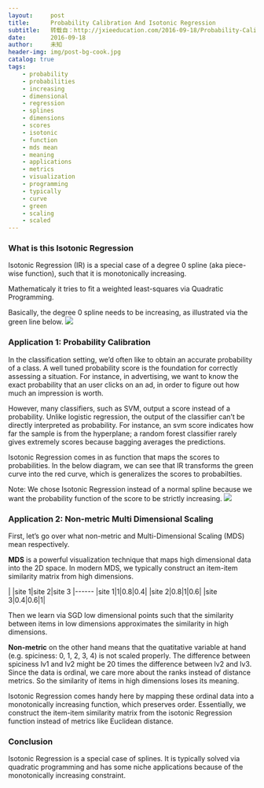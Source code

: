 ```yaml
---
layout:     post
title:      Probability Calibration And Isotonic Regression
subtitle:   转载自：http://jxieeducation.com/2016-09-18/Probability-Calibration-And-Isotonic-Regression/
date:       2016-09-18
author:     未知
header-img: img/post-bg-cook.jpg
catalog: true
tags:
    - probability
    - probabilities
    - increasing
    - dimensional
    - regression
    - splines
    - dimensions
    - scores
    - isotonic
    - function
    - mds mean
    - meaning
    - applications
    - metrics
    - visualization
    - programming
    - typically
    - curve
    - green
    - scaling
    - scaled
---
```


### What is this Isotonic Regression

Isotonic Regression (IR) is a special case of a degree 0 spline (aka piece-wise function), such that it is monotonically increasing.

Mathematicaly it tries to fit a weighted least-squares via Quadratic Programming.

Basically, the degree 0 spline needs to be increasing, as illustrated via the green line below.
![](http://jxieeducation.com/static/img/ir_fit1.png)


### Application 1: Probability Calibration

In the classification setting, we’d often like to obtain an accurate probability of a class. A well tuned probability score is the foundation for correctly assessing a situation. For instance, in advertising, we want to know the exact probability that an user clicks on an ad, in order to figure out how much an impression is worth.

However, many classifiers, such as SVM, output a score instead of a probability. Unlike logistic regression, the output of the classifier can’t be directly interpreted as probability. For instance, an svm score indicates how far the sample is from the hyperplane; a random forest classifier rarely gives extremely scores because bagging averages the predictions.

Isotonic Regression comes in as function that maps the scores to probabilities. In the below diagram, we can see that IR transforms the green curve into the red curve, which is generalizes the scores to probabilties.

Note: We chose Isotonic Regression instead of a normal spline because we want the probability function of the score to be strictly increasing.
![](http://jxieeducation.com/static/img/ir_calibration.png)


### Application 2: Non-metric Multi Dimensional Scaling

First, let’s go over what non-metric and Multi-Dimensional Scaling (MDS) mean respectively.

**MDS** is a powerful visualization technique that maps high dimensional data into the 2D space. In modern MDS, we typically construct an item-item similarity matrix from high dimensions.

| |site 1|site 2|site 3
|------
|site 1|1|0.8|0.4|
|site 2|0.8|1|0.6|
|site 3|0.4|0.6|1|

Then we learn via SGD low dimensional points such that the similarity between items in low dimensions approximates the similarity in high dimensions.

**Non-metric** on the other hand means that the quatitative variable at hand (e.g. spiciness: 0, 1, 2, 3, 4) is not scaled properly. The difference between spiciness lv1 and lv2 might be 20 times the difference between lv2 and lv3. Since the data is ordinal, we care more about the ranks instead of distance metrics. So the similarity of items in high dimensions loses its meaning.

Isotonic Regression comes handy here by mapping these ordinal data into a monotonically increasing function, which preserves order. Essentially, we construct the item-item similarity matrix from the isotonic Regression function instead of metrics like Euclidean distance.

### Conclusion

Isotonic Regression is a special case of splines. It is typically solved via quadratic programming and has some niche applications because of the monotonically increasing constraint.
